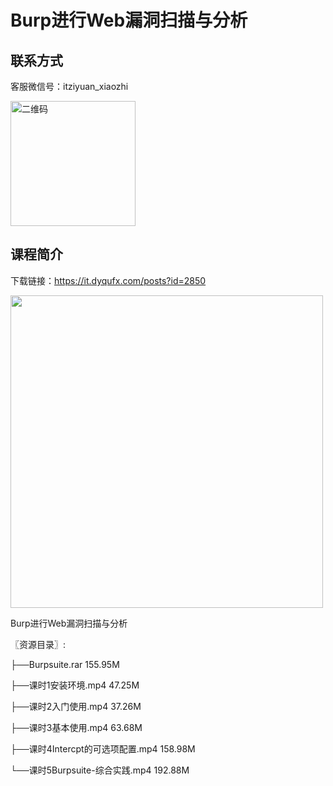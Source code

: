# Burp进行Web漏洞扫描与分析

## 联系方式

客服微信号：itziyuan_xiaozhi

<img src="https://ziyuanyun.oss-cn-guangzhou.aliyuncs.com/common/20240614073449/666b82192834a.jpg" width="200" height="200" alt="二维码">

## 课程简介

下载链接：https://it.dyqufx.com/posts?id=2850

<img src="https://ziyuanyun.oss-cn-guangzhou.aliyuncs.com/yun/20240515184353/664491e937620.jpg" width="500" alt="">

  Burp进行Web漏洞扫描与分析



 〖资源目录〗:

 ├──Burpsuite.rar 155.95M

 ├──课时1安装环境.mp4 47.25M

 ├──课时2入门使用.mp4 37.26M

 ├──课时3基本使用.mp4 63.68M

 ├──课时4Intercpt的可选项配置.mp4 158.98M

 └──课时5Burpsuite-综合实践.mp4 192.88M

  